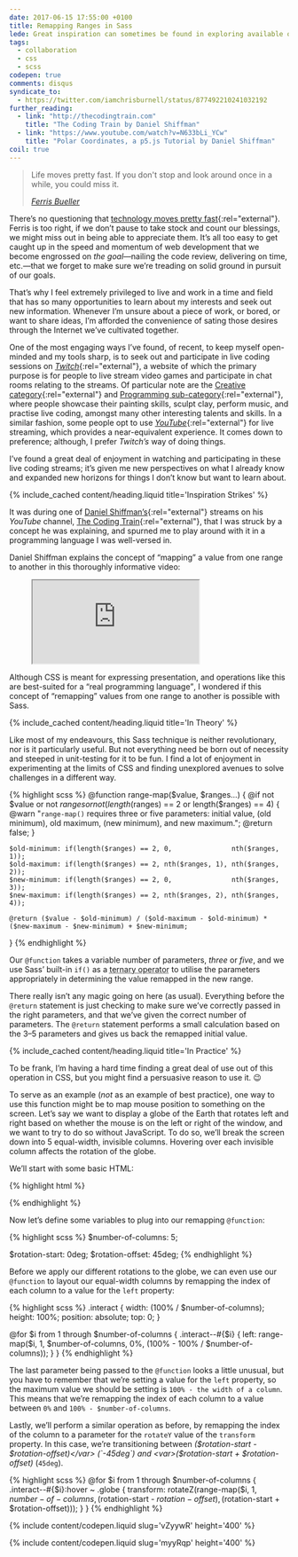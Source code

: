 ```yaml
---
date: 2017-06-15 17:55:00 +0100
title: Remapping Ranges in Sass
lede: Great inspiration can sometimes be found in exploring available opportunities and embracing new ideas. In this article, I'll try to replicate a foreign concept in a familiar way, and explain why I decided to even do it.
tags:
  - collaboration
  - css
  - scss
codepen: true
comments: disqus
syndicate_to:
  - https://twitter.com/iamchrisburnell/status/877492210241032192
further_reading:
  - link: "http://thecodingtrain.com"
    title: "The Coding Train by Daniel Shiffman"
  - link: "https://www.youtube.com/watch?v=N633bLi_YCw"
    title: "Polar Coordinates, a p5.js Tutorial by Daniel Shiffman"
coil: true
---
```


<blockquote>
    <p>Life moves pretty fast. If you don't stop and look around once in a while, you could miss it.</p>
    <cite class="h-cite"><a href="http://www.imdb.com/title/tt0091042/quotes/qt0441210" rel="external">Ferris Bueller</a></cite>
</blockquote>

There’s no questioning that [technology moves pretty fast](https://en.wikipedia.org/wiki/Moore%27s_law){:rel="external"}. Ferris is too right, if we don’t pause to take stock and count our blessings, we might miss out in being able to appreciate them. It’s all too easy to get caught up in the speed and momentum of web development that we become engrossed on *the goal*—nailing the code review, delivering on time, etc.—that we forget to make sure we’re treading on solid ground in pursuit of our goals.

That’s why I feel extremely privileged to live and work in a time and field that has so many opportunities to learn about my interests and seek out new information. Whenever I’m unsure about a piece of work, or bored, or want to share ideas, I’m afforded the convenience of sating those desires through the Internet we’ve cultivated together.

One of the most engaging ways I’ve found, of recent, to keep myself open-minded and my tools sharp, is to seek out and participate in live coding sessions on [*Twitch*](https://twitch.tv){:rel="external"}, a website of which the primary purpose is for people to live stream video games and participate in chat rooms relating to the streams. Of particular note are the [Creative category](https://www.twitch.tv/directory/game/Creative/){:rel="external"} and [Programming sub-category](https://www.twitch.tv/directory/game/Creative/programming){:rel="external"}, where people showcase their painting skills, sculpt clay, perform music, and practise live coding, amongst many other interesting talents and skills. In a similar fashion, some people opt to use [*YouTube*](https://www.youtube.com/){:rel="external"} for live streaming, which provides a near-equivalent experience. It comes down to preference; although, I prefer *Twitch’s* way of doing things.

I’ve found a great deal of enjoyment in watching and participating in these live coding streams; it’s given me new perspectives on what I already know and expanded new horizons for things I don’t know but want to learn about.


{% include_cached content/heading.liquid title='Inspiration Strikes' %}

It was during one of [Daniel Shiffman’s](https://twitter.com/shiffman){:rel="external"} streams on his *YouTube* channel, [The Coding Train](https://www.youtube.com/user/shiffman/live){:rel="external"}, that I was struck by a concept he was explaining, and spurned me to play around with it in a programming language I was well-versed in.

Daniel Shiffman explains the concept of <q>mapping</q> a value from one range to another in this thoroughly informative video:

<figure>
    <div class="media  media--youtube">
        <iframe src="https://www.youtube.com/embed/nicMAoW6u1g" title="2.4: The map() Function - p5.js Tutorial" webkitallowfullscreen mozallowfullscreen allowfullscreen></iframe>
    </div>
</figure>

Although CSS is meant for expressing presentation, and operations like this are best-suited for a <q>real programming language</q>, I wondered if this concept of <q>remapping</q> values from one range to another is possible with Sass.


{% include_cached content/heading.liquid title='In Theory' %}

Like most of my endeavours, this Sass technique is neither revolutionary, nor is it particularly useful. But not everything need be born out of necessity and steeped in unit-testing for it to be fun. I find a lot of enjoyment in experimenting at the limits of CSS and finding unexplored avenues to solve challenges in a different way.

{% highlight scss %}
@function range-map($value, $ranges...) {
    @if not $value or not $ranges or not (length($ranges) == 2 or length($ranges) == 4) {
        @warn "`range-map()` requires three or five parameters: initial value, (old minimum), old maximum, (new minimum), and new maximum.";
        @return false;
    }

    $old-minimum: if(length($ranges) == 2, 0,               nth($ranges, 1));
    $old-maximum: if(length($ranges) == 2, nth($ranges, 1), nth($ranges, 2));
    $new-minimum: if(length($ranges) == 2, 0,               nth($ranges, 3));
    $new-maximum: if(length($ranges) == 2, nth($ranges, 2), nth($ranges, 4));

    @return ($value - $old-minimum) / ($old-maximum - $old-minimum) * ($new-maximum - $new-minimum) + $new-minimum;
}
{% endhighlight %}

Our `@function` takes a variable number of parameters, *three* or *five*, and we use Sass’ built-in `if()` as a <abbr title="an operator which takes three arguments and defines a conditional expression, resulting in one of two outputs based on a single input">ternary operator</abbr> to utilise the parameters appropriately in determining the value remapped in the new range.

There really isn’t any magic going on here (as usual). Everything before the `@return` statement is just checking to make sure we’ve correctly passed in the right parameters, and that we’ve given the correct number of parameters. The `@return` statement performs a small calculation based on the 3–5 parameters and gives us back the remapped initial value.


{% include_cached content/heading.liquid title='In Practice' %}

To be frank, I’m having a hard time finding a great deal of use out of this operation in CSS, but you might find a persuasive reason to use it. 😉

To serve as an example (*not* as an example of best practice), one way to use this function might be to map mouse position to something on the screen. Let’s say we want to display a globe of the Earth that rotates left and right based on whether the mouse is on the left or right of the window, and we want to try to do so without JavaScript. To do so, we’ll break the screen down into 5 equal-width, invisible columns. Hovering over each invisible column affects the rotation of the globe.

We’ll start with some basic HTML:

{% highlight html %}
<div class="interact  interact--1"></div>
<div class="interact  interact--2"></div>
<div class="interact  interact--3"></div>
<div class="interact  interact--4"></div>
<div class="interact  interact--5"></div>

<div class="globe"></div>
{% endhighlight %}

Now let’s define some variables to plug into our remapping `@function`:

{% highlight scss %}
$number-of-columns: 5;

$rotation-start: 0deg;
$rotation-offset: 45deg;
{% endhighlight %}

Before we apply our different rotations to the globe, we can even use our `@function` to layout our equal-width columns by remapping the index of each column to a value for the `left` property:

{% highlight scss %}
.interact {
    width: (100% / $number-of-columns);
    height: 100%;
    position: absolute;
    top: 0;
}

@for $i from 1 through $number-of-columns {
    .interact--#{$i} {
        left: range-map($i, 1, $number-of-columns, 0%, (100% - 100% / $number-of-columns));
    }
}
{% endhighlight %}

The last parameter being passed to the `@function` looks a little unusual, but you have to remember that we’re setting a value for the `left` property, so the maximum value we should be setting is `100% - the width of a column`. This means that we’re remapping the index of each column to a value between `0%` and `100% - $number-of-columns`.

Lastly, we’ll perform a similar operation as before, by remapping the index of the column to a parameter for the `rotateY` value of the `transform` property. In this case, we’re transitioning between <var>($rotation-start - $rotation-offset)</var> (`-45deg`) and <var>($rotation-start + $rotation-offset)</var> (`45deg`).

{% highlight scss %}
@for $i from 1 through $number-of-columns {
    .interact--#{$i}:hover ~ .globe {
        transform: rotateZ(range-map($i, 1, $number-of-columns, ($rotation-start - $rotation-offset), ($rotation-start + $rotation-offset)));
    }
}
{% endhighlight %}

{% include content/codepen.liquid slug='vZyywR' height='400' %}

{% include content/codepen.liquid slug='myyRqp' height='400' %}
